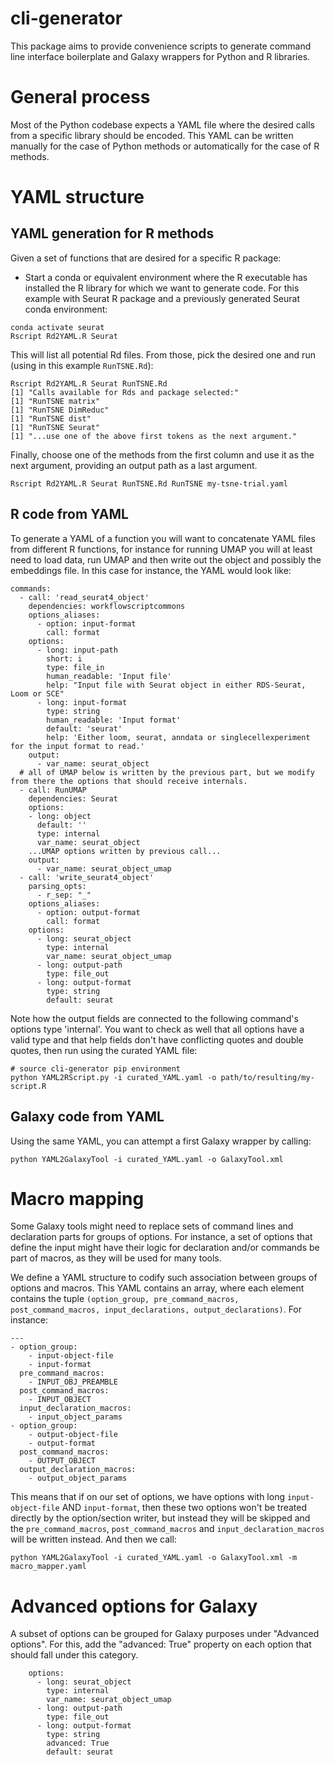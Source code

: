 # cli-generator

This package aims to provide convenience scripts
to generate command line interface boilerplate
and Galaxy wrappers for Python and R libraries.

# General process

Most of the Python codebase expects a YAML file
where the desired calls from a specific library
should be encoded. This YAML can be written manually
for the case of Python methods or automatically
for the case of R methods.

# YAML structure

## YAML generation for R methods

Given a set of functions that are desired for a specific
R package:

- Start a conda or equivalent environment where 
  the R executable has installed the R library for which
  we want to generate code. For this example with Seurat R package
  and a previously generated Seurat conda environment:
  
```
conda activate seurat
Rscript Rd2YAML.R Seurat
```
  
This will list all potential Rd files. From those, pick the desired one
and run (using in this example `RunTSNE.Rd`):

```
Rscript Rd2YAML.R Seurat RunTSNE.Rd
[1] "Calls available for Rds and package selected:"
[1] "RunTSNE matrix"
[1] "RunTSNE DimReduc"
[1] "RunTSNE dist"
[1] "RunTSNE Seurat"
[1] "...use one of the above first tokens as the next argument."
```

Finally, choose one of the methods from the first 
column and use it as the next argument, providing 
an output path as a last argument.

```
Rscript Rd2YAML.R Seurat RunTSNE.Rd RunTSNE my-tsne-trial.yaml
```

## R code from YAML

To generate a YAML of a function you will want to concatenate YAML files from different R functions, for instance
for running UMAP you will at least need to load data, run UMAP and then write out the object and possibly the embeddings
file. In this case for instance, the YAML would look like:

```
commands:
  - call: 'read_seurat4_object'
    dependencies: workflowscriptcommons
    options_aliases:
      - option: input-format
        call: format
    options:
      - long: input-path
        short: i
        type: file_in
        human_readable: 'Input file'
        help: "Input file with Seurat object in either RDS-Seurat, Loom or SCE"
      - long: input-format
        type: string
        human_readable: 'Input format'
        default: 'seurat'
        help: 'Either loom, seurat, anndata or singlecellexperiment for the input format to read.'
    output:
      - var_name: seurat_object
  # all of UMAP below is written by the previous part, but we modify from there the options that should receive internals.
  - call: RunUMAP
    dependencies: Seurat
    options:
    - long: object
      default: ''
      type: internal
      var_name: seurat_object
    ...UMAP options written by previous call...
    output:
      - var_name: seurat_object_umap
  - call: 'write_seurat4_object'
    parsing_opts:
      - r_sep: "_"
    options_aliases:
      - option: output-format
        call: format
    options:
      - long: seurat_object
        type: internal
        var_name: seurat_object_umap
      - long: output-path
        type: file_out
      - long: output-format
        type: string
        default: seurat
```

Note how the output fields are connected to the following command's options type 'internal'. You want to check as well
that all options have a valid type and that help fields don't have conflicting quotes and double quotes, then run using the curated YAML file:


```
# source cli-generator pip environment
python YAML2RScript.py -i curated_YAML.yaml -o path/to/resulting/my-script.R
```

## Galaxy code from YAML

Using the same YAML, you can attempt a first Galaxy wrapper by calling:

```
python YAML2GalaxyTool -i curated_YAML.yaml -o GalaxyTool.xml
```

# Macro mapping

Some Galaxy tools might need to replace sets of command lines and declaration parts
for groups of options. For instance, a set of options that define the input might
have their logic for declaration and/or commands be part of macros, as they will be used
for many tools.

We define a YAML structure to codify such association between groups of options and macros.
This YAML contains an array, where each element contains the tuple `(option_group, pre_command_macros, post_command_macros,
input_declarations, output_declarations)`. For instance:

```
---
- option_group:
    - input-object-file
    - input-format
  pre_command_macros:
    - INPUT_OBJ_PREAMBLE
  post_command_macros:
    - INPUT_OBJECT
  input_declaration_macros:
    - input_object_params
- option_group:
    - output-object-file
    - output-format
  post_command_macros:
    - OUTPUT_OBJECT
  output_declaration_macros:
    - output_object_params
```

This means that if on our set of options, we have options with long `input-object-file` AND `input-format`,
then these two options won't be treated directly by the option/section writer, but instead
they will be skipped and the `pre_command_macros`, `post_command_macros` and `input_declaration_macros`
will be written instead. And then we call:

```
python YAML2GalaxyTool -i curated_YAML.yaml -o GalaxyTool.xml -m macro_mapper.yaml
```

# Advanced options for Galaxy

A subset of options can be grouped for Galaxy purposes under "Advanced options". For this,
add the "advanced: True" property on each option that should fall under this category.

```
    options:
      - long: seurat_object
        type: internal
        var_name: seurat_object_umap
      - long: output-path
        type: file_out
      - long: output-format
        type: string
        advanced: True
        default: seurat
```




